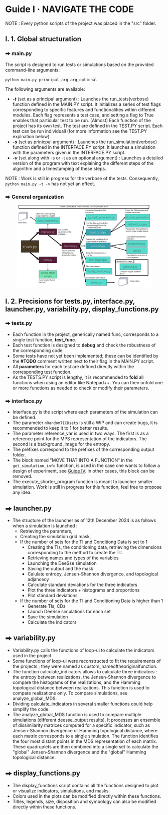 # Guide I  ·  NAVIGATE THE CODE
NOTE : Every python scripts of the project was placed in the "src" folder.
## I. 1. Global structuration
### ⮕ main.py
The script is designed to run tests or simulations based on the provided command-line arguments: 
```shell
python main.py principal_arg arg_optional
```

The following arguments are available:

- ***-t*** (set as a principal argument) : Launches the run_tests(verbose) function defined in the MAIN.PY script. It initializes a series of test flags corresponding to specific features and functionalities within different modules. Each flag represents a test case, and setting a flag to True enables that particular test to be run. (Almost) Each function of the project has its own test. The test are defined in the TEST.PY script. Each test can be run individuall (for more information see the TEST.PY explnation below).
- ***-s*** (set as prinicpal argument) : Launches the run_simulation(verbose) function defined in the INTERFACE.PY script. It launches a simulation with the parameters given in the INTERFACE.PY script.
- ***-v*** (set along with -s or -t as an optional argument) : Launches a detailed version of the program with text explaining the different steps of the algorithm and a timestamping of these steps.

NOTE : Work is still in progress for the verbose of the tests. Consequently, `python main.py -t -v` has not yet an effect.
 
### ⮕ General organization

<center><img src="images/Structuration of the scripts.png" alt="what image shows" width="85%"></center>

## I. 2. Precisions for tests.py, interface.py, launcher.py, variability.py, display_functions.py

### ⮕ tests.py

- Each function in the project, generically named func, corresponds to a single test function, **test_func**.
- Each test function is designed to **debug** and check the robustness of the corresponding code.
- Some tests have not yet been implemented; these can be identified by the **#TODO** comment written next to their flag in the MAIN.PY script.
- All **parameters** for each test are defined directly within the corresponding test function.
- As the TESTS.PY script is lengthy, it is recommended to **fold** all functions when using an editor like Notepad++. You can then unfold one or more functions as needed to check or modify their parameters.

### ⮕ interface.py

- Interface.py is the script where each parameters of the simulation can be defined.
- The parameter `nRandomTICDsets` is still a WIP and can create bugs, it is recommended to keep it to 1 for better results.
- The parameter reference_var is used in two ways. The first is as a reference point for the MPS representation of the indicators. The second is a background_image for the entropy.
- The prefixes correspond to the prefixes of the corresponding output folder.
- The block named "MOVE THAT INTO A FUNCTION" in the `get_simulation_info` function, is used in the case one wants to follow a design of experiment, see [Guide IV](https://github.com/AxMeNi/GeoclassificationMPS/blob/main/Guide%20IV%20%C2%B7%20Launch%20a%20simulation%20following%20a%20DOE.md). In other cases, this block can be removed.
- The execute_shorter_program function is meant to launcher smaller simulation. Work is still in progress for this function, feel free to propose any idea.

## ⮕ launcher.py

- The structure of the launcher as of 12th December 2024 is as follows when a simulation is launched :
   - Retrieving the paramters,
   - Creating the simulation grid mask,
   - If the number of sets for the TI and Conditiong Data is set to 1
      - Creating the TIs, the conditioning data, retrieving the dimensions corresponding to the method to create the TI:
      - Retrieving names and types of the variables
      - Launching the DeeSse simulation
      - Saving the output and the mask
      - Calulate entropy, Jensen-Shannon divergence, and topological adjancecy
      - Calculate standard deviations for the three indicators
      - Plot the three indicators + histograms and proportions
      - Plot standard deviations
  - If the number of sets for the TI and Conditioning Data is higher than 1
      - Generate TIs, CDs
      - Launch DeeSse simulations for each set
      - Save the simulation
      - Calculate the indicators
   
 ## ⮕ variability.py

- Variability.py calls the functions of loop-ui to calculate the indicators used in the project.
- Some functions of loop-ui were reconstructed to fit the requirements of the projects ; they were named as custom_nameoftheoriginalfunction.
- The function calculate_indicators allows to calculate three indicators : the entropy between realizations, the Jensen-Shannon divergence to compare the histograms of the realizations, and the Hamming topological distance between realizations. This function is used to compare realizations only. To compare simulations, see analyze_global_MDS.
- Dividing calculate_indicators in several smaller functions could help simplify the code.
- The analyze_global_MDS function is used to compare multiple simulations (different deesse_output results). It processes an ensemble of dissimilarity matrices computed for a specific indicator, such as Jensen-Shannon divergence or Hamming topological distance, where each matrix corresponds to a single simulation. The function identifies the four most distant points in the MDS representation of each matrix. These quadruplets are then combined into a single set to calculate the "global" Jensen-Shannon divergence and the "global" Hamming topological distance.

## ⮕ display_functions.py

- The display_functions script contains all the functions designed to plot or visualize indicators, simulations, and masks. 
- Colors used in the plots can be modified directly within these functions.
- Titles, legends, size, disposition and symbology can also be modified directly within these functions.





 

